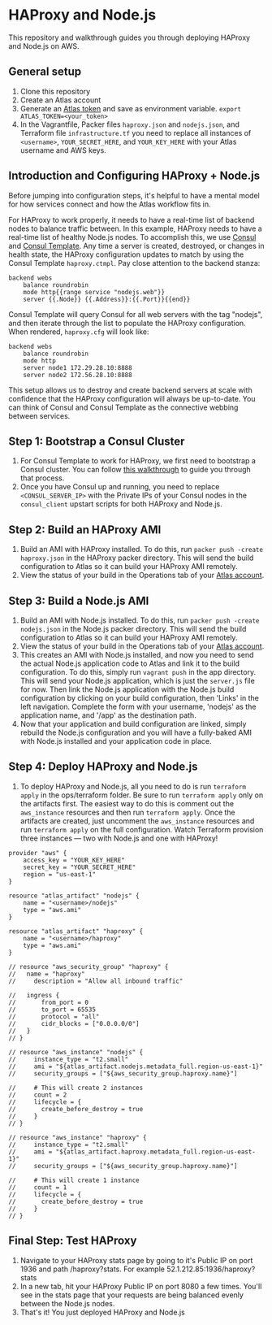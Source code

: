 HAProxy and Node.js
===================
This repository and walkthrough guides you through deploying HAProxy and Node.js on AWS.

General setup
-------------
1. Clone this repository
2. Create an Atlas account
3. Generate an [Atlas token](https://atlas.hashicorp.com/settings/tokens) and save as environment variable. 
`export ATLAS_TOKEN=<your_token>`
4. In the Vagrantfile, Packer files `haproxy.json` and `nodejs.json`, and Terraform file `infrastructure.tf` you need to replace all instances of `<username>`,  `YOUR_SECRET_HERE`, and `YOUR_KEY_HERE` with your Atlas username and AWS keys. 

Introduction and Configuring HAProxy + Node.js
-----------------------------------------------
Before jumping into configuration steps, it's helpful to have a mental model for how services connect and how the Atlas workflow fits in. 

For HAProxy to work properly, it needs to have a real-time list of backend nodes to balance traffic between. In this example, HAProxy needs to have a real-time list of healthy Node.js nodes. To accomplish this, we use [Consul](https://consul.io) and [Consul Template](https://github.com/hashicorp/consul-template). Any time a server is created, destroyed, or changes in health state, the HAProxy configuration updates to match by using the Consul Template `haproxy.ctmpl`. Pay close attention to the backend stanza:

```
backend webs
    balance roundrobin
    mode http{{range service "nodejs.web"}}
    server {{.Node}} {{.Address}}:{{.Port}}{{end}}
```

Consul Template will query Consul for all web servers with the tag "nodejs", and then iterate through the list to populate the HAProxy configuration. When rendered, `haproxy.cfg` will look like:

```
backend webs
    balance roundrobin
    mode http
    server node1 172.29.28.10:8888
    server node2 172.56.28.10:8888
```
This setup allows us to destroy and create backend servers at scale with confidence that the HAProxy configuration will always be up-to-date. You can think of Consul and Consul Template as the connective webbing between services. 

Step 1: Bootstrap a Consul Cluster
-------------------------
1. For Consul Template to work for HAProxy, we first need to bootstrap a Consul cluster. You can follow [this walkthrough](https://github.com/hashicorp/atlas-examples/tree/master/consul) to guide you through that process. 
2. Once you have Consul up and running, you need to replace `<CONSUL_SERVER_IP>`  with the Private IPs of your Consul nodes in the `consul_client` upstart scripts for both HAProxy and Node.js.

Step 2: Build an HAProxy AMI
---------------------
1. Build an AMI with HAProxy installed. To do this, run `packer push -create haproxy.json` in the HAProxy packer directory. This will send the build configuration to Atlas so it can build your HAProxy AMI remotely. 
2. View the status of your build in the Operations tab of your [Atlas account](atlas.hashicorp.com/operations).

Step 3: Build a Node.js AMI
-------------------
1. Build an AMI with Node.js installed. To do this, run `packer push -create nodejs.json` in the Node.js packer directory. This will send the build configuration to Atlas so it can build your HAProxy AMI remotely. 
2. View the status of your build in the Operations tab of your [Atlas account](atlas.hashicorp.com/operations).
3. This creates an AMI with Node.js installed, and now you need to send the actual Node.js application code to Atlas and link it to the build configuration. To do this, simply run `vagrant push` in the app directory. This will send your Node.js application, which is just the `server.js` file for now. Then link the Node.js application with the Node.js build configuration by clicking on your build configuration, then 'Links' in the left navigation. Complete the form with your username, 'nodejs' as the application name, and '/app' as the destination path.
4. Now that your application and build configuration are linked, simply rebuild the Node.js configuration and you will have a fully-baked AMI with Node.js installed and your application code in place.

Step 4: Deploy HAProxy and Node.js
--------------------------
1. To deploy HAProxy and Node.js, all you need to do is run `terraform apply` in the ops/terraform folder. Be sure to run `terraform apply` only on the artifacts first. The easiest way to do this is comment out the `aws_instance` resources and then run `terraform apply`. Once the artifacts are created, just uncomment the `aws_instance` resources and run `terraform apply` on the full configuration. Watch Terraform provision three instances — two with Node.js and one with HAProxy! 
```
provider "aws" {
    access_key = "YOUR_KEY_HERE"
    secret_key = "YOUR_SECRET_HERE"
    region = "us-east-1"
}

resource "atlas_artifact" "nodejs" {
    name = "<username>/nodejs"
    type = "aws.ami"
}

resource "atlas_artifact" "haproxy" {
    name = "<username>/haproxy"
    type = "aws.ami"
}

// resource "aws_security_group" "haproxy" {
//   name = "haproxy"
//     description = "Allow all inbound traffic"

//   ingress {
//       from_port = 0
//       to_port = 65535
//       protocol = "all"
//       cidr_blocks = ["0.0.0.0/0"]
//   }
// }

// resource "aws_instance" "nodejs" {
//     instance_type = "t2.small"
//     ami = "${atlas_artifact.nodejs.metadata_full.region-us-east-1}"
//     security_groups = ["${aws_security_group.haproxy.name}"]

//     # This will create 2 instances
//     count = 2
//     lifecycle = {
//       create_before_destroy = true  
//     }
// }

// resource "aws_instance" "haproxy" {
//     instance_type = "t2.small"
//     ami = "${atlas_artifact.haproxy.metadata_full.region-us-east-1}"
//     security_groups = ["${aws_security_group.haproxy.name}"]

//     # This will create 1 instance
//     count = 1
//     lifecycle = {
//       create_before_destroy = true  
//     }
// }
```

Final Step: Test HAProxy
------------------------
1. Navigate to your HAProxy stats page by going to it's Public IP on port 1936 and path /haproxy?stats. For example 52.1.212.85:1936/haproxy?stats
2. In a new tab, hit your HAProxy Public IP on port 8080 a few times. You'll see in the stats page that your requests are being balanced evenly between the Node.js nodes. 
3. That's it! You just deployed HAProxy and Node.js
